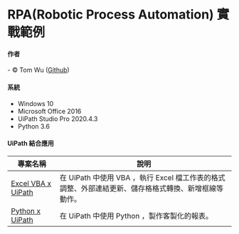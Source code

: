 # RPA(Robotic Process Automation) 實戰範例  

#### 作者
<span> - &copy; Tom Wu (<a href="https://github.com/YenLinWu">Github</a>) </span>  

#### 系統    
* Windows 10  
* Microsoft Office 2016
* UiPath Studio Pro 2020.4.3   
* Python 3.6   

#### UiPath 結合應用  
| 專案名稱 | 說明 | 
| ---------- | ----------- |  
| [Excel VBA x UiPath](https://github.com/YenLinWu/RPA_UiPath/tree/master/Excel%20VBA%20x%20UiPath) | 在 UiPath 中使用 VBA ，執行 Excel 檔工作表的格式調整、外部連結更新、儲存格格式轉換、新增框線等動作。 |  
| [Python x UiPath](https://github.com/YenLinWu/RPA_UiPath/tree/master/Python%20x%20UiPath) | 在 UiPath 中使用 Python ，製作客製化的報表。 | 
